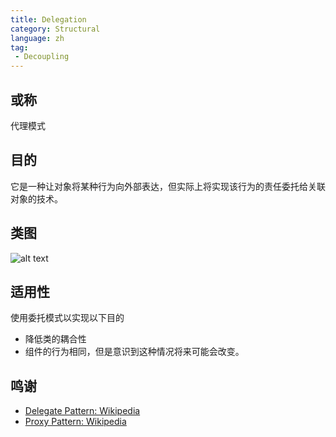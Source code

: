 ```yaml
---
title: Delegation
category: Structural
language: zh
tag:
 - Decoupling
---
```


## 或称

代理模式

## 目的

它是一种让对象将某种行为向外部表达，但实际上将实现该行为的责任委托给关联对象的技术。

## 类图

![alt text](./etc/delegation.png "Delegate")

## 适用性

使用委托模式以实现以下目的

* 降低类的耦合性
* 组件的行为相同，但是意识到这种情况将来可能会改变。

## 鸣谢

* [Delegate Pattern: Wikipedia ](https://en.wikipedia.org/wiki/Delegation_pattern)
* [Proxy Pattern: Wikipedia ](https://en.wikipedia.org/wiki/Proxy_pattern)
